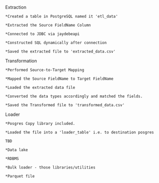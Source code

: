 Extraction

    *Created a table in PostgreSQL named it 'etl_data'

    *Extracted the Source FieldName Column 

    *Connected to JDBC via jaydebeapi

    *Constructed SQL dynamically after connection

    *Saved the extracted file to 'extracted_data.csv'

Transformation 

    *Performed Source-to-Target Mapping 

    *Mapped the Source FieldName to Target FieldName

    *Loaded the extracted data file

    *Converted the data types accordingly and matched the fields.

    *Saved the Transformed file to 'transformed_data.csv'

Loader
    
    *Posgres Copy library included. 

    *Loaded the file into a 'loader_table' i.e. to destination posgres

    TBD

    *Data lake 

    *RDBMS

    *Bulk loader - those libraries/utilities

    *Parquet file 